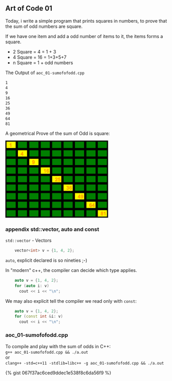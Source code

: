 ## Art of Code 01

Today, i write a simple program that prints squares in numbers, to prove that the sum of odd numbers are square.  

If we have one item and add a odd number of items to it, the items forms a square.

- 2 Square = 4 = 1 + 3 
- 4 Square = 16 = 1+3+5+7
- n Square = 1 + odd numbers

The Output of `aoc_01-sumofofodd.cpp` 

    1
    4
    9
    16
    25
    36
    49
    64
    81


A geometrical Prove of the sum of Odd is square:

![](/images/sumofodd_is_square.png)



### appendix std::vector, auto and const

`std::vector` - Vectors 

~~~cpp
    vector<int> v = {1, 4, 2};
~~~

`auto`, explicit declared is so nineties ;-) 

In "modern" c++, the compiler can decide which type applies.
 
~~~cpp
    auto v = {1, 4, 2};
    for (auto i: v)
      cout << i << "\n";
~~~

We may also explicit tell the compiler we read only with `const`:

~~~cpp
    auto v = {1, 4, 2};
    for (const int &i: v)
      cout << i << "\n";
~~~



###  aoc_01-sumofofodd.cpp 


To compile and play  with the sum of odds in C++:  
`g++ aoc_01-sumofofodd.cpp && ./a.out`  
or   
`clang++ -std=c++11 -stdlib=libc++ -g aoc_01-sumofofodd.cpp && ./a.out`  

{% gist 067f37ac6ced9ddec1e538f8c6da56f9 %}


